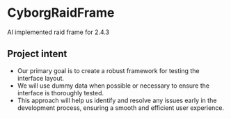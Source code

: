 # CyborgRaidFrame
AI implemented raid frame for 2.4.3

## Project intent

* Our primary goal is to create a robust framework for testing the interface layout.
* We will use dummy data when possible or necessary to ensure the interface is thoroughly tested.
* This approach will help us identify and resolve any issues early in the development process, ensuring a smooth and efficient user experience.
